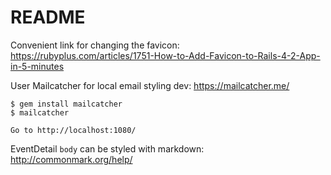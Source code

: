 # README


Convenient link for changing the favicon: https://rubyplus.com/articles/1751-How-to-Add-Favicon-to-Rails-4-2-App-in-5-minutes


User Mailcatcher for local email styling dev: https://mailcatcher.me/

```
$ gem install mailcatcher
$ mailcatcher

Go to http://localhost:1080/
```

EventDetail `body` can be styled with markdown: http://commonmark.org/help/
